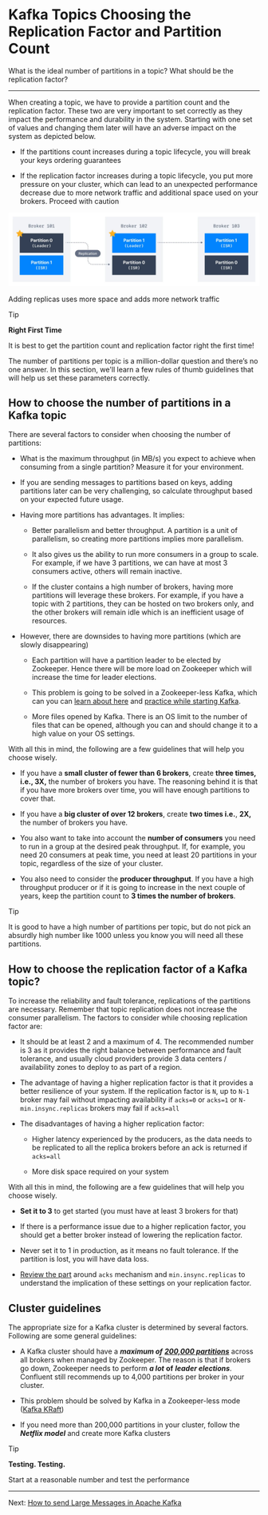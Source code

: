 Kafka Topics Choosing the Replication Factor and Partition Count
================================================================

What is the ideal number of partitions in a topic? What should be the replication factor?

* * *

When creating a topic, we have to provide a partition count and the replication factor. These two are very important to set correctly as they impact the performance and durability in the system. Starting with one set of values and changing them later will have an adverse impact on the system as depicted below.

*   If the partitions count increases during a topic lifecycle, you will break your keys ordering guarantees
    
*   If the replication factor increases during a topic lifecycle, you put more pressure on your cluster, which can lead to an unexpected performance decrease due to more network traffic and additional space used on your brokers. Proceed with caution
    

![Diagram showing how Kafka topics replicate messages across brokers based on the configured replication factor. This involves Leaders and In-Sync Replicas (ISRs).](../../static/images/Adv_KT_Choosing_Rep_Factor_1.webp "Kafka Topics Replication Factor")

Adding replicas uses more space and adds more network traffic

> [!TIP]
> **Right First Time**
>
> It is best to get the partition count and replication factor right the first time!

The number of partitions per topic is a million-dollar question and there’s no one answer. In this section, we'll learn a few rules of thumb guidelines that will help us set these parameters correctly.

How to choose the number of partitions in a Kafka topic
-------------------------------------------------------

[](#How-to-choose-the-number-of-partitions-in-a-Kafka-topic-0)

There are several factors to consider when choosing the number of partitions:

*   What is the maximum throughput (in MB/s) you expect to achieve when consuming from a single partition? Measure it for your environment.
    
*   If you are sending messages to partitions based on keys, adding partitions later can be very challenging, so calculate throughput based on your expected future usage.
    
*   Having more partitions has advantages. It implies:
    
    *   Better parallelism and better throughput. A partition is a unit of parallelism, so creating more partitions implies more parallelism.
        
    *   It also gives us the ability to run more consumers in a group to scale. For example, if we have 3 partitions, we can have at most 3 consumers active, others will remain inactive.
        
    *   If the cluster contains a high number of brokers, having more partitions will leverage these brokers. For example, if you have a topic with 2 partitions, they can be hosted on two brokers only, and the other brokers will remain idle which is an inefficient usage of resources.
        
*   However, there are downsides to having more partitions (which are slowly disappearing)
    
    *   Each partition will have a partition leader to be elected by Zookeeper. Hence there will be more load on Zookeeper which will increase the time for leader elections.
        
    *   This problem is going to be solved in a Zookeeper-less Kafka, which can you can [learn about here](https://github.com/AbdoMusk/Apache-Kafka/blob/main/1-%20Kafka%20Fundamentals/8-%20Kafka%20KRaft%20Mode.md) and [practice while starting Kafka](/kafka/starting-kafka/).
        
    *   More files opened by Kafka. There is an OS limit to the number of files that can be opened, although you can and should change it to a high value on your OS settings.
        

With all this in mind, the following are a few guidelines that will help you choose wisely.

*   If you have a **small cluster of fewer than 6 brokers**, create **three times, i.e., 3X,** the number of brokers you have. The reasoning behind it is that if you have more brokers over time, you will have enough partitions to cover that.
    
*   If you have a **big cluster of over 12 brokers**, create **two times i.e.**, **2X,** the number of brokers you have.
    
*   You also want to take into account the **number of consumers** you need to run in a group at the desired peak throughput. If, for example, you need 20 consumers at peak time, you need at least 20 partitions in your topic, regardless of the size of your cluster.
    
*   You also need to consider the **producer throughput**. If you have a high throughput producer or if it is going to increase in the next couple of years, keep the partition count to **3 times the number of brokers**.
    

> [!TIP]
> It is good to have a high number of partitions per topic, but do not pick an absurdly high number like 1000 unless you know you will need all these partitions.

How to choose the replication factor of a Kafka topic?
------------------------------------------------------

[](#How-to-choose-the-replication-factor-of-a-Kafka-topic?-1)

To increase the reliability and fault tolerance, replications of the partitions are necessary. Remember that topic replication does not increase the consumer parallelism. The factors to consider while choosing replication factor are:

*   It should be at least 2 and a maximum of 4. The recommended number is 3 as it provides the right balance between performance and fault tolerance, and usually cloud providers provide 3 data centers / availability zones to deploy to as part of a region.
    
*   The advantage of having a higher replication factor is that it provides a better resilience of your system. If the replication factor is `N`, up to `N-1` broker may fail without impacting availability if `acks=0` or `acks=1` or `N-min.insync.replicas` brokers may fail if `acks=all`
    
*   The disadvantages of having a higher replication factor:
    
    *   Higher latency experienced by the producers, as the data needs to be replicated to all the replica brokers before an ack is returned if `acks=all`
        
    *   More disk space required on your system
        

With all this in mind, the following are a few guidelines that will help you choose wisely.

*   **Set it to 3** to get started (you must have at least 3 brokers for that)
    
*   If there is a performance issue due to a higher replication factor, you should get a better broker instead of lowering the replication factor.
    
*   Never set it to 1 in production, as it means no fault tolerance. If the partition is lost, you will have data loss.
    
*   [Review the part](/kafka/kafka-topic-configuration-min-insync-replicas/) around `acks` mechanism and `min.insync.replicas` to understand the implication of these settings on your replication factor.
    

Cluster guidelines
------------------

[](#Cluster-guidelines-2)

The appropriate size for a Kafka cluster is determined by several factors. Following are some general guidelines:

*   A Kafka cluster should have a **_maximum of_** [**_200,000 partitions_**](https://blogs.apache.org/kafka/entry/apache-kafka-supports-more-partitions) across all brokers when managed by Zookeeper. The reason is that if brokers go down, Zookeeper needs to perform **_a lot_** **of** **_leader elections_**. Confluent still recommends up to 4,000 partitions per broker in your cluster.
    
*   This problem should be solved by Kafka in a Zookeeper-less mode ([Kafka KRaft](https://github.com/AbdoMusk/Apache-Kafka/blob/main/1-%20Kafka%20Fundamentals/8-%20Kafka%20KRaft%20Mode.md))
    
*   If you need more than 200,000 partitions in your cluster, follow the **_Netflix model_** and create more Kafka clusters
    

> [!TIP]
> **Testing. Testing.**
>
> Start at a reasonable number and test the performance

---
Next: [How to send Large Messages in Apache Kafka](https://github.com/AbdoMusk/Apache-Kafka/blob/main/5-%20Kafka%20Advanced%20Concepts/1-%20Kafka%20Topics%20Advanced/8-%20How%20to%20send%20Large%20Messages%20in%20Apache%20Kafka.md)